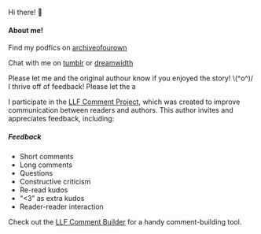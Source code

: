 Hi there! 👋

#### About me!

Find my podfics on [archiveofourown](https://archiveofourown.org/users/kaisicle/pseuds/kaisicle-podfics)

Chat with me on [tumblr](https://kaisicle-podfics.tumblr.com) or [dreamwidth](https://dream)

Please let me and the original authour know if you enjoyed the story!  \\(^o^)/  I thrive off of feedback! Please let the a

I participate in the [LLF Comment Project](https://longlivefeedback.tumblr.com/llfcommentproject), which was created to improve communication between readers and authors. This author invites and appreciates feedback, including:

##### Feedback

<ul>
<li>Short comments</li>
<li>Long comments</li>
<li>Questions</li>
<li>Constructive criticism</li>
<li>Re-read kudos</li>
<li>“<3” as extra kudos</li>
<li>Reader-reader interaction</li>
</ul>

Check out the [LLF Comment Builder](https://longlivefeedback.tumblr.com/post/170952243543/now-presenting-the-llf-comment-builder-beta) for a handy comment-building tool.
